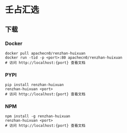 # 壬占汇选

## 下载

### Docker

```
docker pull apachecn0/renzhan-huixuan
docker run -tid -p <port>:80 apachecn0/renzhan-huixuan
# 访问 http://localhost:{port} 查看文档
```

### PYPI

```
pip install renzhan-huixuan
renzhan-huixuan <port>
# 访问 http://localhost:{port} 查看文档
```

### NPM

```
npm install -g renzhan-huixuan
renzhan-huixuan <port>
# 访问 http://localhost:{port} 查看文档
```
